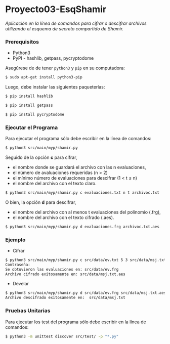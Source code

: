 # Proyecto03-EsqShamir

*Aplicación en la línea de comandos para cifrar o descifrar archivos utilizando el esquema de secreto compartido de Shamir.*

### Prerequisitos

-  Python3
-  PyPI - hashlib, getpass, pycryptodome

Asegúrese de de tener `python3` y `pip` en su computadora:

```sh
$ sudo apt-get install python3-pip
```

Luego, debe instalar las siguientes paqueterías:

```sh
$ pip install hashlib
```
```sh
$ pip install getpass
```
```sh
$ pip install pycryptodome
```

### Ejecutar el Programa

Para ejecutar el programa sólo debe escribir en la línea de comandos:

```sh
$ python3 src/main/myp/shamir.py
```

Seguido de la opción **c** para cifrar, 
* el nombre donde se guardará el archivo con las n evaluaciones,
* el número de avaluaciones requeridas (n > 2) 
* el mínimo número de evaluaciones para descifrar (1 < t ≤ n) 
* el nombre del archivo con el texto claro.
```sh
$ python3 src/main/myp/shamir.py c evaluaciones.txt n t archivoc.txt
```

O bien, la opción **d** para descifrar, 
* el nombre del archivo con al menos t evaluaciones del polinomio (.frg),
* el nombre del archivo con el texto cifrado (.aes).
```sh
$ python3 src/main/myp/shamir.py d evaluaciones.frg archivoc.txt.aes
```

### Ejemplo
- Cifrar
```sh
$ python3 src/main/myp/shamir.py c src/data/ev.txt 5 3 src/data/msj.txt
Contraseña: 
Se obtuvieron las evaluaciones en: src/data/ev.frg
Archivo cifrado exitosamente en: src/data/msj.txt.aes
```
- Develar
```sh
$ python3 src/main/myp/shamir.py d src/data/ev.frg src/data/msj.txt.aes
Archivo descifrado exitosamente en:  src/data/msj.txt
```

### Pruebas Unitarias

Para ejecutar los test del programa sólo debe escribir en la línea de comandos:

```sh
$ python3 -m unittest discover src/test/ -p "*.py"
```

